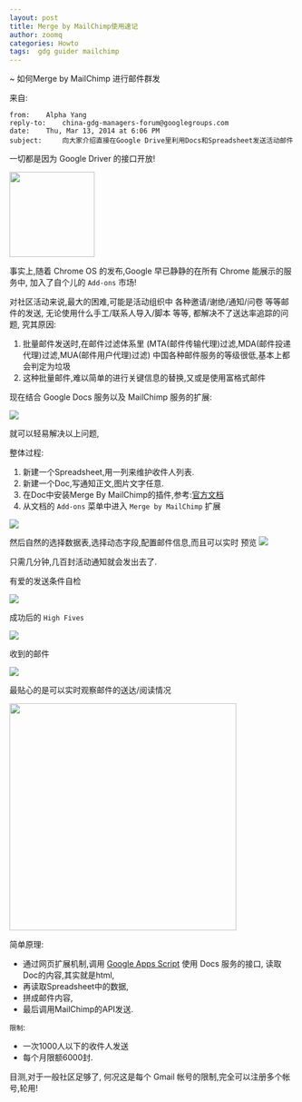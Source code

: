```yaml
---
layout: post
title: Merge by MailChimp使用速记
author: zoomq
categories: Howto
tags:  gdg guider mailchimp
---
```


~ 如何Merge by MailChimp 进行邮件群发

来自:

```
from:    Alpha Yang
reply-to:    china-gdg-managers-forum@googlegroups.com
date:    Thu, Mar 13, 2014 at 6:06 PM
subject:     向大家介绍直接在Google Drive里利用Docs和Spreadsheet发送活动邮件
```

一切都是因为 Google Driver 的接口开放!

<img src="http://skm.zoomquiet.io/data/20140313181550/getaddons.jpg"
    height="150">


<!--more-->

事实上,随着 Chrome OS 的发布,Google 早已静静的在所有 Chrome 能展示的服务中,
加入了自个儿的 `Add-ons` 市场!

对社区活动来说,最大的困难,可能是活动组织中
各种邀请/谢绝/通知/问卷 等等邮件的发送,
无论使用什么手工/联系人导入/脚本 等等,
都解决不了送达率追踪的问题, 究其原因:

1. 批量邮件发送时,在邮件过滤体系里
    (MTA(邮件传输代理)过滤,MDA(邮件投递代理)过滤,MUA(邮件用户代理)过滤)
    中国各种邮件服务的等级很低,基本上都会判定为垃圾
1. 这种批量邮件,难以简单的进行关键信息的替换,又或是使用富格式邮件


现在结合 Google Docs 服务以及 MailChimp 服务的扩展:

![](http://skm.zoomquiet.io/data/20140313181550/mergedescription.jpg)

就可以轻易解决以上问题,

整体过程:

1. 新建一个Spreadsheet,用一列来维护收件人列表. 
2. 新建一个Doc,写通知正文,图片文字任意. 
3. 在Doc中安装Merge By MailChimp的插件,参考:[官方文档](http://kb.mailchimp.com/article/what-is-merge-by-mailchimp)
4. 从文档的 `Add-ons` 菜单中进入 `Merge by MailChimp` 扩展

![](http://skm.zoomquiet.io/data/20140313181550/mergeinstalled.jpg)

然后自然的选择数据表,选择动态字段,配置邮件信息,而且可以实时 预览
![](http://zoomq.qiniudn.com/ZHGDG/wechat/140314-merge-0.png)

只需几分钟,几百封活动通知就会发出去了. 

有爱的发送条件自检

![](http://zoomq.qiniudn.com/ZHGDG/wechat/140314-merge-1.png)


成功后的 `High Fives`

![](http://zoomq.qiniudn.com/ZHGDG/wechat/140314-merge-2.png)

收到的邮件

![](http://zoomq.qiniudn.com/ZHGDG/wechat/140314-merge-end.png)

最贴心的是可以实时观察邮件的送达/阅读情况

<img src="http://skm.zoomquiet.io/data/20140313181550/reportsdetails.jpg"
    height="400">


简单原理:

- 通过网页扩展机制,调用 [Google Apps Script](https://script.google.com/) 使用 Docs 服务的接口, 读取Doc的内容,其实就是html,
- 再读取Spreadsheet中的数据,
- 拼成邮件内容,
- 最后调用MailChimp的API发送. 

`限制`:

- 一次1000人以下的收件人发送
- 每个月限额6000封. 

目测,对于一般社区足够了,
何况这是每个 Gmail 帐号的限制,完全可以注册多个帐号,轮用!




